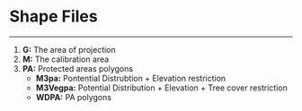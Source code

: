 # Shape Files
***

1. **G:** The area of projection
1. **M:** The calibration area
1. **PA:** Protected areas polygons
   - **M3pa:** Pontential Distrubtion + Elevation restriction
   - **M3Vegpa:** Potential Distribution + Elevation + Tree cover restriction
   - **WDPA:** PA polygons
 
